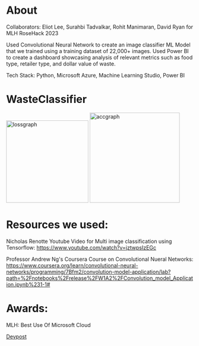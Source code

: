 # About
Collaborators: Eliot Lee, Surahbi Tadvalkar, Rohit Manimaran, David Ryan for MLH RoseHack 2023 

Used Convolutional Neural Network to create an image classifier ML Model that we trained using a training dataset of 22,000+ images. Used Power BI to create a dashboard showcasing analysis of relevant metrics such as food type, retailer type, and dollar value of waste.

Tech Stack: Python, Microsoft Azure, Machine Learning Studio, Power BI

# WasteClassifier
<img width="221" alt="lossgraph" src="https://user-images.githubusercontent.com/52841122/212564010-83aefe44-bfc3-4f69-9df2-f8976a5c0570.png">

<img width="242" alt="accgraph" src="https://user-images.githubusercontent.com/52841122/212564015-2d49cfe9-dc7f-4444-a712-69fbda64dacc.png">

# Resources we used: 
Nicholas Renotte Youtube Video for Multi image classification using Tensorflow:
https://www.youtube.com/watch?v=jztwpsIzEGc

Professor Andrew Ng's Coursera Course on Convolutional Nueral Networks: 
https://www.coursera.org/learn/convolutional-neural-networks/programming/7Bfm2/convolution-model-application/lab?path=%2Fnotebooks%2Frelease%2FW1A2%2FConvolution_model_Application.ipynb%231-1#

# Awards:

MLH: Best Use Of Microsoft Cloud

[Devpost](https://devpost.com/software/waste-management-model?ref_content=my-projects-tab&ref_feature=my_projects)
